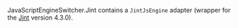 JavaScriptEngineSwitcher.Jint contains a `JintJsEngine` adapter (wrapper for the [Jint](http://github.com/sebastienros/jint) version 4.3.0).